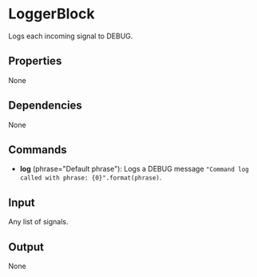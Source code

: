 LoggerBlock
===========

Logs each incoming signal to DEBUG.

Properties
--------------
None

Dependencies
----------------
None

Commands
----------------

-   **log** (phrase="Default phrase"): Logs a DEBUG message `"Command log called with phrase: {0}".format(phrase)`.

Input
-------
Any list of signals.

Output
---------
None
